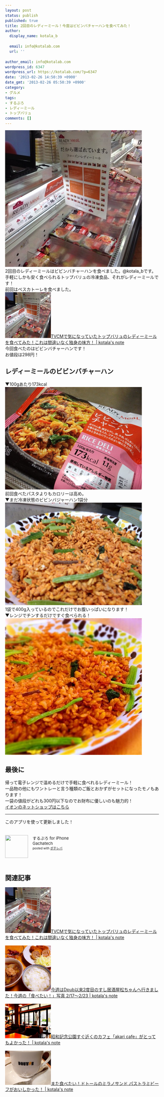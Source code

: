 ```yaml
---
layout: post
status: publish
published: true
title: 2回目のレディーミール！今度はビビンバチャーハンを食べてみた！
author:
  display_name: kotala_b

  email: info@kotalab.com
  url: ''

author_email: info@kotalab.com
wordpress_id: 6347
wordpress_url: https://kotalab.com/?p=6347
date: '2013-02-26 14:50:39 +0900'
date_gmt: '2013-02-26 05:50:39 +0900'
category:
- グルメ
tags:
- するぷろ
- レディーミール
- トップバリュ
comments: []
---
```

<p><img src="/wp-content/uploads/readymeal_121220-448x448.jpg" alt="" /><br />
2回目のレディーミールはビビンバチャーハンを食べました。@kotala_bです。<br />
手軽にしかも安く食べられるトップバリュの冷凍食品、それがレディーミールです！<br />
前回はペスカトーレを食べました。<br />
<a href="/topvalu-readymeal" target="_blank"><img class="alignleft" src="/wp-content/uploads/readymeal_121220-448x448.jpg" alt="TVCMで気になっていたトップバリュのレディーミールを食べてみた！これは間違いなく独身の味方！ | kotala's note" width="150" /></a><a href="/topvalu-readymeal" target="_blank">TVCMで気になっていたトップバリュのレディーミールを食べてみた！これは間違いなく独身の味方！ | kotala's note</a><br style="clear:both;" />今回食べたのはビビンバチャーハンです！<br />
お値段は298円！<br />
</p>
<!--more-->
<h2>レディーミールのビビンバチャーハン</h2>
<p>▼100gあたり173kcal<br />
<img alt="" src="/wp-content/uploads/slooProImg_20130226142259.jpg" width="448" height="336" /><br />
前回食べたパスタよりもカロリーは高め。<br />
▼まだ冷凍状態のビビンバジャーハン1袋分<br />
<img alt="" src="/wp-content/uploads/slooProImg_20130226142257.jpg" width="448" height="336" /><br />
1袋で400g入っているのでこれだけでお腹いっぱいになります！<br />
▼レンジでチンするだけですぐ食べられる！<br />
<img alt="" src="/wp-content/uploads/slooProImg_20130226142254.jpg" width="448" height="448" /></p>
<h2>最後に</h2>
<p>帰って電子レンジで温めるだけで手軽に食べれるレディーミール！<br />
一品物の他にもワントレーと言う種類のご飯とおかずがセットになったモノもあります！<br />
一袋の値段がどれも300円以下なのでお財布に優しいのも魅力的！<br />
<a href="http://www.aeonshop.com/tpshop-bin/tpshop_link.pl?siteID=TG&lsurl=http://www.aeonshop.com/" target="_blank">イオンのネットショップはこちら</a></p>
<hr>
<p>このアプリを使って更新しました！</p>
<div class="pochireba" style="text-align:left;font-size:small;padding:20px 0;/zoom: 1;overflow: hidden;"><span class="removed_link" title="click.linksynergy.com/fs-bin/click?id=d2yYUp776R4&amp;subid=&amp;offerid=94348.1&amp;type=3&amp;tmpid=3910&amp;RD_PARM1=http%253A%252F%252Fitunes.apple.com%252Fjp%252Fapp%252Fsurupuro-for-iphone%252Fid436676299%253Fmt%253D8%2526uo%253D4"><img src="http://a1.mzstatic.com/us/r1000/065/Purple/v4/4c/c6/a8/4cc6a855-cc5c-34ed-0436-36e219eafb81/mzl.xejvrijs.jpg" width="75" height="75" style="float:left;margin:0 15px 0 0;" class="pochi_img" ></span>
<div class="pochi_info" style="text-align:left;/zoom: 1;overflow: hidden;">
<div class="pochi_name"><span class="removed_link" title="click.linksynergy.com/fs-bin/click?id=d2yYUp776R4&amp;subid=&amp;offerid=94348.1&amp;type=3&amp;tmpid=3910&amp;RD_PARM1=http%253A%252F%252Fitunes.apple.com%252Fjp%252Fapp%252Fsurupuro-for-iphone%252Fid436676299%253Fmt%253D8%2526uo%253D4">するぷろ for iPhone</span></div>
<div class="pochi_seller"><span class="removed_link" title="click.linksynergy.com/fs-bin/click?id=d2yYUp776R4&amp;subid=&amp;offerid=94348.1&amp;type=3&amp;tmpid=3910&amp;RD_PARM1=http%253A%252F%252Fitunes.apple.com%252Fjp%252Fartist%252Fgachatech%252Fid358731102%253Fuo%253D4">Gachatech</span></div>
<div class="pochi_post" style="font-size:x-small;">posted with <a href="https://pochireba.com" target="_blank">ポチレバ</a></div>
</div>
<div class="pochireba-footer" style="clear: left"></div>
</div>
<h2 class="rele">関連記事</h2>
<p><a href="/topvalu-readymeal" target="_blank"><img  class="alignleft" src="/wp-content/uploads/readymeal_121220-448x448.jpg" alt="TVCMで気になっていたトップバリュのレディーミールを食べてみた！これは間違いなく独身の味方！ | kotala's note" width="150" /></a><a href="/topvalu-readymeal" target="_blank">TVCMで気になっていたトップバリュのレディーミールを食べてみた！これは間違いなく独身の味方！ | kotala's note</a><br style="clear:both;" /><br />
<a href="/digicame-walk-showakoen" target="_blank"><img  class="alignleft" src="/wp-content/uploads/miil_130224_05-448x447.jpg" alt="今週はDpub以来2度目のすし居酒屋松ちゃんへ行きました！今週の「食べたい！」写真 2/17〜2/23 | kotala's note" width="150" /></a><a href="/digicame-walk-showakoen" target="_blank">今週はDpub以来2度目のすし居酒屋松ちゃんへ行きました！今週の「食べたい！」写真 2/17〜2/23 | kotala's note</a><br style="clear:both;" /><br />
<a href="/akari-cafe" target="_blank"><img  class="alignleft" src="/wp-content/uploads/akaricafe_130215-448x336.jpg" alt="昭和記念公園すぐ近くのカフェ「akari cafe」がとってもよかった！ | kotala's note" width="150" /></a><a href="/akari-cafe" target="_blank">昭和記念公園すぐ近くのカフェ「akari cafe」がとってもよかった！ | kotala's note</a><br style="clear:both;" /><br />
<a href="/doutor-milano" target="_blank"><img  class="alignleft" src="/wp-content/uploads/doutor_130211-448x336.jpg" alt="また食べたい！ドトールのミラノサンド パストラミビーフがおいしかった！ | kotala's note" width="150" /></a><a href="/doutor-milano" target="_blank">また食べたい！ドトールのミラノサンド パストラミビーフがおいしかった！ | kotala's note</a><br style="clear:both;" /></p>
